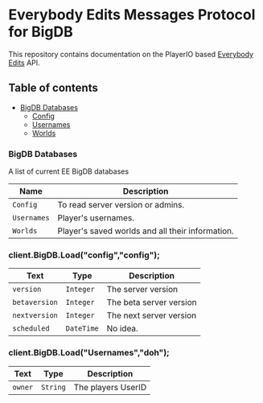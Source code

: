 # Everybody Edits Messages Protocol for BigDB
This repository contains documentation on the PlayerIO based [Everybody Edits](http://everybodyedits.com) API.        


## Table of contents
- [BigDB Databases](#BigDB-Databases)
  - [Config](#config)
  - [Usernames](#usernames)
  - [Worlds](#worlds)

### <a id="BigDB-Database">BigDB Databases</a>
A list of current EE BigDB databases

| Name        | Description
| ---         | -----------
| `Config`    | To read server version or admins.
| `Usernames` | Player's usernames.
| `Worlds`    | Player's saved worlds and all their information.  

### <a id="config"> client.BigDB.Load("config","config");
| Text          | Type        | Description
| ---           | ----------- |  -----------            |
| `version`     |  `Integer` | The server version       |
| `betaversion` |  `Integer` | The beta server version  |
| `nextversion` |  `Integer` | The next server version  |
| `scheduled`   |  `DateTime` | No idea.                |
  
### <a id="usernames"> client.BigDB.Load("Usernames","doh");
| Text          | Type          | Description
| ---           | -----------   |  -----------             |
| `owner`       |  `String`     | The players UserID       |

